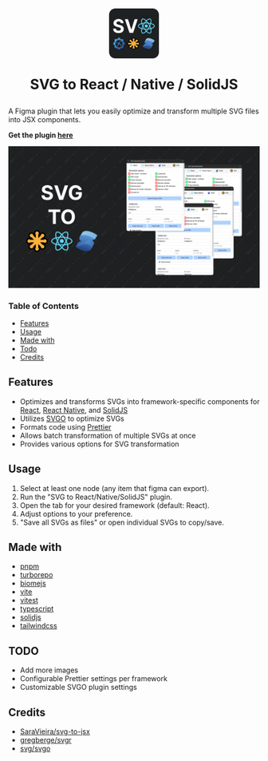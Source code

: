<h1 align="center">
 <img src="./public/icon.png" alt="Plugin icon" width="100px" /> 
 <p>SVG to React / Native / SolidJS</p>
</h1>

A Figma plugin that lets you easily optimize and transform multiple SVG files into JSX components.

**Get the plugin [here](https://www.figma.com/community/plugin/1139659790182545298)**

![Plugin banner](./public/banner.png)

### Table of Contents
- [Features](#features)
- [Usage](#usage)
- [Made with](#made-with)
- [Todo](#todo)
- [Credits](#credits)

## Features
- Optimizes and transforms SVGs into framework-specific components for [React](https://react.dev/), [React Native](https://reactnative.dev/), and [SolidJS](https://www.solidjs.com/)
- Utilizes [SVGO](https://svgo.dev/) to optimize SVGs
- Formats code using [Prettier](https://prettier.io/)
- Allows batch transformation of multiple SVGs at once
- Provides various options for SVG transformation

## Usage
1. Select at least one node (any item that figma can export).
2. Run the "SVG to React/Native/SolidJS" plugin.
3. Open the tab for your desired framework (default: React).
4. Adjust options to your preference.
5. "Save all SVGs as files" or open individual SVGs to copy/save.

## Made with
- [pnpm](https://pnpm.io/)
- [turborepo](https://turbo.build/repo/docs)
- [biomejs](https://biomejs.dev/)
- [vite](https://vite.dev/)
- [vitest](https://vitest.dev/)
- [typescript](https://www.typescriptlang.org/)
- [solidjs](https://www.solidjs.com/)
- [tailwindcss](https://tailwindcss.com/)

## TODO
- Add more images
- Configurable Prettier settings per framework
- Customizable SVGO plugin settings

## Credits
- [SaraVieira/svg-to-jsx](https://github.com/SaraVieira/svg-to-jsx)
- [gregberge/svgr](https://github.com/gregberge/svgr)
- [svg/svgo](https://github.com/svg/svgo)
